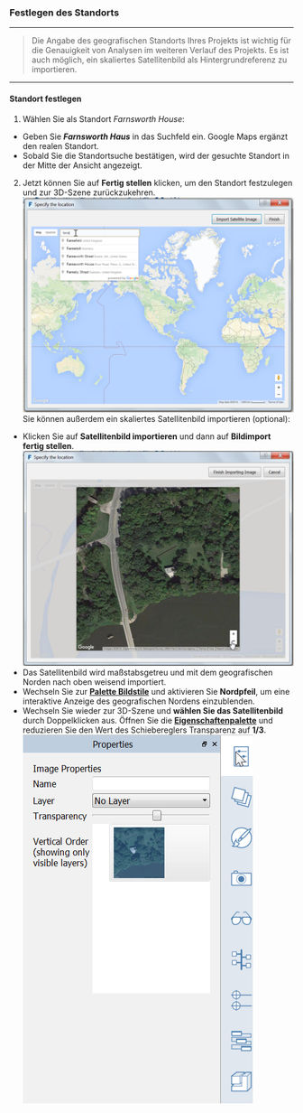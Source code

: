 

### Festlegen des Standorts

---

> Die Angabe des geografischen Standorts Ihres Projekts ist wichtig für die Genauigkeit von Analysen im weiteren Verlauf des Projekts. Es ist auch möglich, ein skaliertes Satellitenbild als Hintergrundreferenz zu importieren.

---

#### Standort festlegen

1. Wählen Sie als Standort *Farnsworth House*:
* Geben Sie ***Farnsworth Haus*** in das Suchfeld ein. Google Maps ergänzt den realen Standort.
* Sobald Sie die Standortsuche bestätigen, wird der gesuchte Standort in der Mitte der Ansicht angezeigt.

2. Jetzt können Sie auf **Fertig stellen** klicken, um den Standort festzulegen und zur 3D-Szene zurückzukehren. ![](images/4101d5b1-cd39-4a96-b4a8-8d7009c54848.png) Sie können außerdem ein skaliertes Satellitenbild importieren (optional):
* Klicken Sie auf **Satellitenbild importieren** und dann auf **Bildimport fertig stellen**. ![](images/894bd8ae-cb86-4330-ae3f-fe58ac39ab73.png)
* Das Satellitenbild wird maßstabsgetreu und mit dem geografischen Norden nach oben weisend importiert.
* Wechseln Sie zur [**Palette Bildstile**](../tool-library/tool-bars-extended.md) und aktivieren Sie **Nordpfeil**, um eine interaktive Anzeige des geografischen Nordens einzublenden.
* Wechseln Sie wieder zur 3D-Szene und **wählen Sie das Satellitenbild** durch Doppelklicken aus. Öffnen Sie die [**Eigenschaftenpalette**](../tool-library/tool-bars-extended.md) und reduzieren Sie den Wert des Schiebereglers Transparenz auf **1/3**. ![](images/038168bf-b019-4a1f-8fb7-308ae4fe218e1.png)

